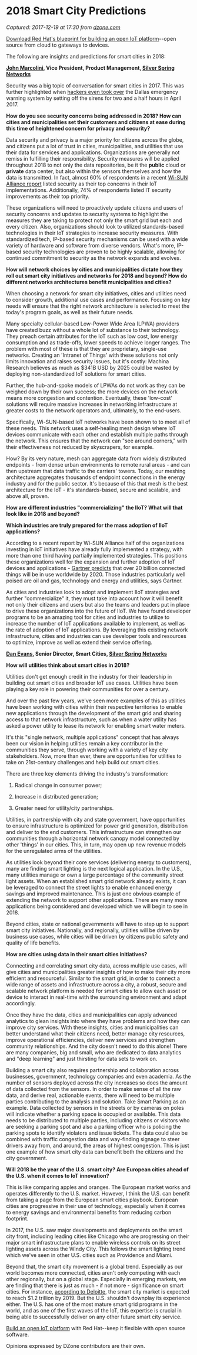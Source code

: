 # 2018 Smart City Predictions

_Captured: 2017-12-19 at 17:30 from [dzone.com](https://dzone.com/articles/2018-smart-city-predictions)_

[Download Red Hat's blueprint for building an open IoT platform](https://dzone.com/go?i=250323&u=https%3A%2F%2Fwww.redhat.com%2Fen%2Fresources%2Fintelligent-systems-solution-internet-things)--open source from cloud to gateways to devices.

The following are insights and predictions for smart cities in 2018:

**[John Marcolini](https://www.linkedin.com/in/john-marcolini-7095631/), Vice President, Product Management, [Silver Spring Networks](https://www.silverspringnet.com/)**

Security was a big topic of conversation for smart cities in 2017. This was further highlighted when [hackers even took over](https://www.nytimes.com/2017/04/08/us/dallas-emergency-sirens-hacking.html?_r=1&utm_source=MIT+Technology+Review&utm_campaign=056ffab32c-The_Download_2017-04-07&utm_medium=email&utm_term=0_997ed6f472-056ffab32c-154352697) the Dallas emergency warning system by setting off the sirens for two and a half hours in April 2017.

**How do you see security concerns being addressed in 2018? How can cities and municipalities set their customers and citizens at ease during this time of heightened concern for privacy and security?**

Data security and privacy is a major priority for citizens across the globe, and citizens put a lot of trust in cities, municipalities, and utilities that use their data for services and applications. Organizations are generally not remiss in fulfilling their responsibility. Security measures will be applied throughout 2018 to not only the data repositories, be it the **public** cloud or **private** data center, but also within the sensors themselves and how the data is transmitted. In fact, almost 60% of respondents in a recent [Wi-SUN Alliance report](https://www.wi-sun.org/index.php/vb-iot-rpt/file) listed security as their top concerns in their IoT implementations. Additionally, 74% of respondents listed IT security improvements as their top priority.

These organizations will need to proactively update citizens and users of security concerns and updates to security systems to highlight the measures they are taking to protect not only the smart grid but each and every citizen. Also, organizations should look to utilized standards-based technologies in their IoT strategies to increase security measures. With standardized tech, IP-based security mechanisms can be used with a wide variety of hardware and software from diverse vendors. What's more, IP-based security technologies are proven to be highly scalable, allowing for continued commitment to security as the network expands and evolves.

**How will network choices by cities and municipalities dictate how they roll out smart city initiatives and networks for 2018 and beyond? How do different networks architectures benefit municipalities and cities?**

When choosing a network for smart city initiatives, cities and utilities need to consider growth, additional use cases and performance. Focusing on key needs will ensure that the right network architecture is selected to meet the today's program goals, as well as their future needs.

Many specialty cellular-based Low-Power Wide Area (LPWA) providers have created buzz without a whole lot of substance to their technology. They preach certain attributes for the IoT such as low cost, low energy consumption and as trade-offs, lower speeds to achieve longer ranges. The problem with most of these is that they are proprietary, single-use networks. Creating an 'Intranet of Things' with these solutions not only limits innovation and raises security issues, but it's costly: Machina Research believes as much as $341B USD by 2025 could be wasted by deploying non-standardized IoT solutions for smart cities.

Further, the hub-and-spoke models of LPWAs do not work as they can be weighed down by their own success; the more devices on the network means more congestion and contention. Eventually, these 'low-cost' solutions will require massive increases in networking infrastructure at greater costs to the network operators and, ultimately, to the end-users.

Specifically, Wi-SUN-based IoT networks have been shown to to meet all of these needs. This network uses a self-healing mesh design where IoT devices communicate with each other and establish multiple paths through the network. This ensures that the network can "see around corners," with their effectiveness not reduced by skyscrapers, for example.

How? By its very nature, mesh can aggregate data from widely distributed endpoints - from dense urban environments to remote rural areas - and can then upstream that data traffic to the carriers' towers. Today, our meshing architecture aggregates thousands of endpoint connections in the energy industry and for the public sector. It's because of this that mesh is the best architecture for the IoT - it's standards-based, secure and scalable, and above all, proven.

**How are different industries "commercializing" the IIoT? What will that look like in 2018 and beyond?**

**Which industries are truly prepared for the mass adoption of IIoT applications?**

According to a recent report by Wi-SUN Alliance half of the organizations investing in IoT initiatives have already fully implemented a strategy, with more than one third having partially implemented strategies. This positions these organizations well for the expansion and further adoption of IoT devices and applications - [Gartner predicts](https://www.gartner.com/newsroom/id/3598917) that over 20 billion connected things will be in use worldwide by 2020. Those industries particularly well poised are oil and gas, technology and energy and utilities, says Gartner.

As cities and industries look to adopt and implement IIoT strategies and further "commercialize" it, they must take into account how it will benefit not only their citizens and users but also the teams and leaders put in place to drive these organizations into the future of IIoT. We have found developer programs to be an amazing tool for cities and industries to utilize to increase the number of IoT applications available to implement, as well as the rate of adoption of IoT applications. By leveraging this existing network infrastructure, cities and industries can use developer tools and resources to optimize, improve as well as extend their service offering.

**[Dan Evans](https://www.linkedin.com/in/dan-evans-3348101/), Senior Director, Smart Cities, [Silver Spring Networks](https://www.silverspringnet.com/)**

**How will utilities think about smart cities in 2018?**

Utilities don't get enough credit in the industry for their leadership in building out smart cities and broader IoT use cases. Utilities have been playing a key role in powering their communities for over a century.

And over the past few years, we've seen more examples of this as utilities have been working with cities within their respective territories to enable new applications through the development of the smart grid and sharing access to that network infrastructure, such as when a water utility has asked a power utility to lease its network for enabling smart water meters.

It's this "single network, multiple applications" concept that has always been our vision in helping utilities remain a key contributor in the communities they serve, through working with a variety of key city stakeholders. Now, more than ever, there are opportunities for utilities to take on 21st-century challenges and help build out smart cities.

There are three key elements driving the industry's transformation:

  1. Radical change in consumer power;

  2. Increase in distributed generation;

  3. Greater need for utility/city partnerships.

Utilities, in partnership with city and state government, have opportunities to ensure infrastructure is optimized for power grid generation, distribution and deliver to the end customers. This infrastructure can strengthen our communities through a horizontal network canopy model connected by other 'things' in our cities. This, in turn, may open up new revenue models for the unregulated arms of the utilities.

As utilities look beyond their core services (delivering energy to customers), many are finding smart lighting is the next logical application. In the U.S., many utilities manage or own a large percentage of the community street light assets. When an established smart grid network already exists, it can be leveraged to connect the street lights to enable enhanced energy savings and improved maintenance. This is just one obvious example of extending the network to support other applications. There are many more applications being considered and developed which we will begin to see in 2018.

Beyond cities, state or national governments will have to step up to support smart city initiatives. Nationally, and regionally, utilities will be driven by business use cases, while cities will be driven by citizens public safety and quality of life benefits.

**How are cities using data in their smart cities initiatives?**

Connecting and correlating smart city data, across multiple use cases, will give cities and municipalities greater insights of how to make their city more efficient and resourceful. Similar to the smart grid, in order to connect a wide range of assets and infrastructure across a city, a robust, secure and scalable network platform is needed for smart cities to allow each asset or device to interact in real-time with the surrounding environment and adapt accordingly.

Once they have the data, cities and municipalities can apply advanced analytics to glean insights into where they have problems and how they can improve city services. With these insights, cities and municipalities can better understand what their citizens need, better manage city resources, improve operational efficiencies, deliver new services and strengthen community relationships. And the city doesn't need to do this alone! There are many companies, big and small, who are dedicated to data analytics and "deep learning" and just thirsting for data sets to work on.

Building a smart city also requires partnership and collaboration across businesses, government, technology companies and even academia. As the number of sensors deployed across the city increases so does the amount of data collected from the sensors. In order to make sense of all the raw data, and derive real, actionable events, there will need to be multiple parties contributing to the analysis and solution. Take Smart Parking as an example. Data collected by sensors in the streets or by cameras on poles will indicate whether a parking space is occupied or available. This data needs to be distributed to multiple parties, including citizens or visitors who are seeking a parking spot and also a parking officer who is policing the parking spots to identify violators and issue tickets. The data could also be combined with traffic congestion data and way-finding signage to steer drivers away from, and around, the areas of highest congestion. This is just one example of how smart city data can benefit both the citizens and the city government.

**Will 2018 be the year of the U.S. smart city? Are European cities ahead of the U.S. when it comes to IoT innovation?**

This is like comparing apples and oranges. The European market works and operates differently to the U.S. market. However, I think the U.S. can benefit from taking a page from the European smart cities playbook. European cities are progressive in their use of technology, especially when it comes to energy savings and environmental benefits from reducing carbon footprint.

In 2017, the U.S. saw major developments and deployments on the smart city front, including leading cities like Chicago who are progressing on their major smart infrastructure plans to enable wireless controls on its street lighting assets across the Windy City. This follows the smart lighting trend which we've seen in other U.S. cities such as Providence and Miami.

Beyond that, the smart city movement is a global trend. Especially as our world becomes more connected, cities aren't only competing with each other regionally, but on a global stage. Especially in emerging markets, we are finding that there is just as much - if not more - significance on smart cities. For instance, [according to Deloitte](https://www2.deloitte.com/content/dam/Deloitte/us/Documents/public-sector/us-ps-funding-and-financing-smart-cities.pdf), the smart city market is expected to reach $1.2 trillion by 2019. But the U.S. shouldn't downplay its experience either. The U.S. has one of the most mature smart grid programs in the world, and as one of the first waves of the IoT, this expertise is crucial in being able to successfully deliver on any other future smart city service.

[Build an open IoT platform](https://dzone.com/go?i=250322&u=https%3A%2F%2Fwww.redhat.com%2Fen%2Fresources%2Fintelligent-systems-solution-internet-things) with Red Hat--keep it flexible with open source software.

Opinions expressed by DZone contributors are their own.

